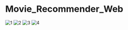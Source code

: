 # Movie_Recommender_Web
![1](https://user-images.githubusercontent.com/100403464/197428008-bdb356f4-129b-4bad-8948-8f56401e2c9f.png)
![2](https://user-images.githubusercontent.com/100403464/197428014-4fd286cc-2570-4ef6-836c-3c8a41fa1511.png)
![3](https://user-images.githubusercontent.com/100403464/197428003-a19bca7c-9b96-442f-8567-9984b57b374f.png)
![4](https://user-images.githubusercontent.com/100403464/197428005-ed4b396f-0b78-4c01-90f5-bda95aa833b3.png)
